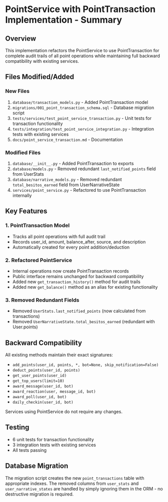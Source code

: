 # PointService with PointTransaction Implementation - Summary

## Overview
This implementation refactors the PointService to use PointTransaction for complete audit trails of all point operations while maintaining full backward compatibility with existing services.

## Files Modified/Added

### New Files
1. `database/transaction_models.py` - Added PointTransaction model
2. `migrations/001_point_transaction_schema.sql` - Database migration script
3. `tests/services/test_point_service_transaction.py` - Unit tests for transaction functionality
4. `tests/integration/test_point_service_integration.py` - Integration tests with existing services
5. `docs/point_service_transaction.md` - Documentation

### Modified Files
1. `database/__init__.py` - Added PointTransaction to exports
2. `database/models.py` - Removed redundant `last_notified_points` field from UserStats
3. `database/narrative_models.py` - Removed redundant `total_besitos_earned` field from UserNarrativeState
4. `services/point_service.py` - Refactored to use PointTransaction internally

## Key Features

### 1. PointTransaction Model
- Tracks all point operations with full audit trail
- Records user_id, amount, balance_after, source, and description
- Automatically created for every point addition/deduction

### 2. Refactored PointService
- Internal operations now create PointTransaction records
- Public interface remains unchanged for backward compatibility
- Added new `get_transaction_history()` method for audit trails
- Added new `get_balance()` method as an alias for existing functionality

### 3. Removed Redundant Fields
- Removed `UserStats.last_notified_points` (now calculated from transactions)
- Removed `UserNarrativeState.total_besitos_earned` (redundant with User.points)

## Backward Compatibility
All existing methods maintain their exact signatures:
- `add_points(user_id, points, *, bot=None, skip_notification=False)`
- `deduct_points(user_id, points)`
- `get_user_points(user_id)`
- `get_top_users(limit=10)`
- `award_message(user_id, bot)`
- `award_reaction(user, message_id, bot)`
- `award_poll(user_id, bot)`
- `daily_checkin(user_id, bot)`

Services using PointService do not require any changes.

## Testing
- 6 unit tests for transaction functionality
- 3 integration tests with existing services
- All tests passing

## Database Migration
The migration script creates the new `point_transactions` table with appropriate indexes.
The removed columns from `user_stats` and `user_narrative_states` are handled by simply ignoring them in the ORM - no destructive migration is required.